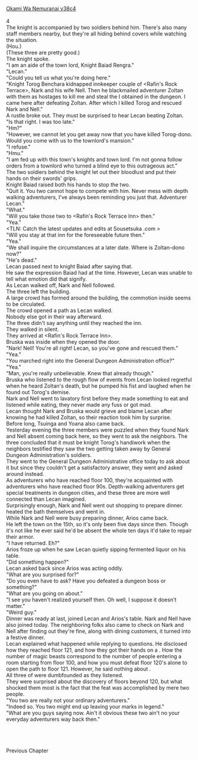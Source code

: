 [Okami Wa Nemuranai v38c4](https://www.sousetsuka.com/2021/02/okami-wa-nemuranai-384.html)
<br/><br/>
4<br/>
The knight is accompanied by two soldiers behind him. There's also many staff members nearby, but they're all hiding behind covers while watching the situation.<br/>
(Hou.)<br/>
(These three are pretty good.)<br/>
The knight spoke.<br/>
"I am an aide of the town lord, Knight Baiad Rengra."<br/>
"Lecan."<br/>
"Could you tell us what you're doing here."<br/>
"Knight Torog Benchara kidnapped innkeeper couple of <Rafin's Rock Terrace>, Nark and his wife Nell. Then he blackmailed adventurer Zoltan with them as hostages to kill me and steal the <Comet Cutter> I obtained in the dungeon. I came here after defeating Zoltan. After which I killed Torog and rescued Nark and Nell."<br/>
A rustle broke out. They must be surprised to hear Lecan beating Zoltan.<br/>
"Is that right. I was too late."<br/>
"Hm?"<br/>
"However, we cannot let you get away now that you have killed Torog-dono. Would you come with us to the townlord's mansion."<br/>
"I refuse."<br/>
"Hmu."<br/>
"I am fed up with this town's knights and town lord. I'm not gonna follow orders from a townlord who turned a blind eye to this outrageous act."<br/>
The two soldiers behind the knight let out their bloodlust and put their hands on their swords' grips.<br/>
Knight Baiad raised both his hands to stop the two.<br/>
"Quit it. You two cannot hope to compete with him. Never mess with depth walking adventurers, I've always been reminding you just that. Adventurer Lecan."<br/>
"What."<br/>
"Will you take those two to <Rafin's Rock Terrace Inn> then."<br/>
"Yea."<br/>
<TLN: Catch the latest updates and edits at Sousetsuka .com ><br/>
"Will you stay at that inn for the foreseeable future then."<br/>
"Yea."<br/>
"We shall inquire the circumstances at a later date. Where is Zoltan-dono now?"<br/>
"He's dead."<br/>
Lecan passed next to knight Baiad after saying that.<br/>
He saw the expression Baiad had at the time. However, Lecan was unable to tell what emotion did that signify.<br/>
As Lecan walked off, Nark and Nell followed.<br/>
The three left the building.<br/>
A large crowd has formed around the building, the commotion inside seems to be circulated.<br/>
The crowd opened a path as Lecan walked.<br/>
Nobody else got in their way afterward.<br/>
The three didn't say anything until they reached the inn.<br/>
They walked in silent.<br/>
They arrived at <Rafin's Rock Terrace Inn>.<br/>
Bruska was inside when they opened the door.<br/>
"Nark! Nell! You're all right! Lecan, so you've gone and rescued them."<br/>
"Yea."<br/>
"You marched right into the General Dungeon Administration office?"<br/>
"Yea."<br/>
"Man, you're really unbelievable. Knew that already though."<br/>
Bruska who listened to the rough flow of events from Lecan looked regretful when he heard Zoltan's death, but he pumped his fist and laughed when he found out Torog's demise.<br/>
Nark and Nell went to lavatory first before they made something to eat and listened while eating, they never made any fuss or got mad.<br/>
Lecan thought Nark and Bruska would grieve and blame Lecan after knowing he had killed Zoltan, so their reaction took him by surprise.<br/>
Before long, Tsuinga and Yoana also came back.<br/>
Yesterday evening the three <Grindam> members were puzzled when they found Nark and Nell absent coming back here, so they went to ask the neighbors. The three concluded that it must be knight Torog's handiwork when the neighbors testified they saw the two getting taken away by General Dungeon Administration's soldiers.<br/>
They went to the General Dungeon Administrative office today to ask about it but since they couldn't get a satisfactory answer, they went and asked around instead.<br/>
As adventurers who have reached floor 100, they're acquainted with adventurers who have reached floor 90s. Depth-walking adventurers get special treatments in dungeon cities, and these three are more well connected than Lecan imagined. <br/>
Surprisingly enough, Nark and Nell went out shopping to prepare dinner. <Grindam> heated the bath themselves and went in.<br/>
While Nark and Nell were busy preparing dinner, Arios came back.<br/>
He left the town on the 15th, so it's only been five days since then. Though it's not like he ever said he'd be absent the whole ten days it'd take to repair their armor.<br/>
"I have returned. Eh?"<br/>
Arios froze up when he saw Lecan quietly sipping fermented liquor on his table.<br/>
"Did something happen?"<br/>
Lecan asked back since Arios was acting oddly.<br/>
"What are you surprised for?"<br/>
"Do you even have to ask? Have you defeated a dungeon boss or something?"<br/>
"What are you going on about."<br/>
"I see you haven't realized yourself then. Oh well, I suppose it doesn't matter."<br/>
"Weird guy."<br/>
Dinner was ready at last, <Grindam> joined Lecan and Arios's table. Nark and Nell have also joined today. The neighboring folks also came to check on Nark and Nell after finding out they're fine, along with dining customers, it turned into a festive dinner.<br/>
Lecan explained what happened while replying to questions. He disclosed how they reached floor 121, and how they got their hands on a <Comet Cutter>. How the number of magic beasts correspond to the number of people entering a room starting from floor 100, and how you must defeat floor 120's <Guardian> alone to open the path to floor 121. However, he said nothing about <Ring of Undying King>.<br/>
All three of <Grindam> were dumbfounded as they listened.<br/>
They were surprised about the discovery of floors beyond 120, but what shocked them most is the fact that the feat was accomplished by mere two people.<br/>
"You two are really not your ordinary adventurers."<br/>
"Indeed so. You two might end up leaving your marks in legend."<br/>
"What are you guys saying now. Ain't it obvious these two ain't no your everyday adventurers way back then."<br/>
 <br/>
 <br/>
 <br/>
 <br/>
Previous Chapter<br/>
 <br/>
